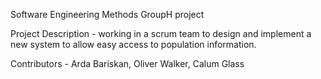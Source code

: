 Software Engineering Methods GroupH project

Project Description - working in a scrum team to design and implement a new system to allow easy access to population information.

Contributors - Arda Bariskan, Oliver Walker, Calum Glass
